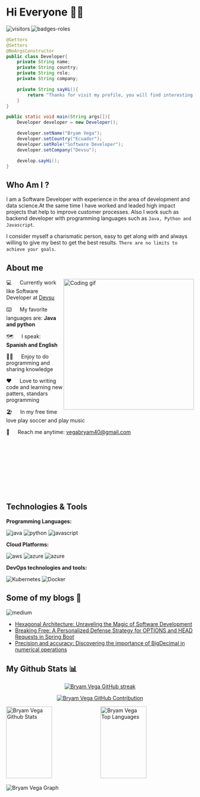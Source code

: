 # Hi Everyone 🙌🏻
![visitors](https://visitor-badge.laobi.icu/badge?page_id=bvegaM.bvegaM)
![badges-roles](https://img.shields.io/badge/software_developer-software_architect-green)
```java
@Getters
@Setters
@NoArgsConstructor
public class Developer{
    private String name;
    private String country;
    private String role;
    private String company;

    private String sayHi(){
        return "Thanks for visit my profile, you will find interesting projects and learn many thigs"
    }
}

public static void main(String args[]){
    Developer developer = new Developer();

    developer.setName("Bryam Vega");
    developer.setCountry("Ecuador");
    developer.setRole("Software Developer");
    developer.setCompany("Devsu");

    develop.sayHi();
}
```

## Who Am I ?

I am a Software Developer with experience in the area of development and data science.At the same time I have worked and leaded high impact projects that help to improve customer processes. Also I work such as backend developer with programming languages such as `Java, Python and Javascript`. 

I consider myself a charismatic person, easy to get along with and always willing to give my best to get the best results. `There are no limits to achieve your goals`.

## About me

<p>
 <img align="right" width="350" src="https://sessionize.com/image/06ee-400o400o2-97jJgJ1h2NcfMiPSr7nun8.jpg" alt="Coding gif" />
  
 💻 &emsp; Currently work like Software Developer at <a href="https://devsu.com">Devsu</a>

 ⌨️ &emsp; My favorite languages are: **Java and python**

 🗺️ &emsp; I speak: **Spanish and English**
 
 🙌🏻 &emsp; Enjoy to do programming and sharing knowledge
 
 ❤️ &emsp; Love to writing code and learning new patters, standars programming

 🏖️ &emsp; In my free time love play soccer and play music
 
 📧 &emsp; Reach me anytime: vegabryam40@gmail.com
 

</p>

<br/>
<br/>
<br/>
<br/>
<br/>
<br/>
<br/>
<br/>

## Technologies & Tools

**Programming Languages:**

![java](https://img.shields.io/badge/code-java-green?logo=spring)
![python](https://img.shields.io/badge/code-python-blue?logo=python)
![javascript](https://img.shields.io/badge/code-javascript-yellow?logo=javascript)


**Cloud Platforms:**

![aws](https://img.shields.io/badge/cloud-aws-orange?logo=amazon-aws)
![azure](https://img.shields.io/badge/cloud-azure-blue?logo=microsoft-azure)
![azure](https://img.shields.io/badge/cloud-gcp-red?logo=google-cloud)

**DevOps technologies and tools:**

![Kubernetes](https://img.shields.io/badge/Tools-Kubernetes-informational?style=flat&logo=kubernetes&logoColor=white&color=blue)
![Docker](https://img.shields.io/badge/Tools-Docker-informational?style=flat&logo=docker&logoColor=white&color=blue)

## Some of my blogs 📝 
![medium](https://img.shields.io/badge/medium-bog-black?logo=medium&link=https%3A%2F%2Fmedium.com%2F%40vegabryam40)

- [Hexagonal Architecture: Unraveling the Magic of Software Development](https://medium.com/@vegabryam40/hexagonal-architecture-unraveling-the-magic-of-software-development-a1138f6aba0c)
- [Breaking Free: A Personalized Defense Strategy for OPTIONS and HEAD Requests in Spring Boot](https://medium.com/@vegabryam40/breaking-free-a-personalized-defense-strategy-for-options-and-head-requests-in-spring-boot-4a70c1e7fe86)
- [Precision and accuracy: Discovering the importance of BigDecimal in numerical operations](https://medium.com/@vegabryam40/precision-and-accuracy-discovering-the-importance-of-bigdecimal-in-numerical-operations-1aa27caecd98)

## My Github Stats 📊

<p align="center">
  <a href="https://github.com/bvegaM">
    <img src="https://github-readme-streak-stats.herokuapp.com/?user=bvegaM&theme=radical&border=7F3FBF&background=0D1117" alt="Bryam Vega GitHub streak"/>
  </a>
</p>

<p align="center">
  <a href="https://github.com/bvegaM">
    <img src="https://github-profile-summary-cards.vercel.app/api/cards/profile-details?username=bvegaM&theme=radical" alt="Bryam Vega GitHub Contribution"/>
  </a>
</p>

<a> 
    <a href="https://github.com/bvegaM"><img alt="Bryam Vega Github Stats" src="https://denvercoder1-github-readme-stats.vercel.app/api?username=bvegaM&show_icons=true&count_private=true&theme=react&border_color=7F3FBF&bg_color=0D1117&title_color=F85D7F&icon_color=F8D866" height="192px" width="49.5%"/></a>
  <a href="https://github.com/bvegaM"><img alt="Bryam Vega Top Languages" src="https://denvercoder1-github-readme-stats.vercel.app/api/top-langs/?username=bvegaM&langs_count=8&layout=compact&theme=react&border_color=7F3FBF&bg_color=0D1117&title_color=F85D7F&icon_color=F8D866" height="192px" width="49.5%"/></a>
  <br/>
</a>

![Bryam Vega Graph](https://github-readme-activity-graph.vercel.app/graph?username=bvegaM&custom_title=Bryam%20Vega%20GitHub%20Activity%20Graph&bg_color=0D1117&color=7F3FBF&line=7F3FBF&point=7F3FBF&area_color=FFFFFF&title_color=FFFFFF&area=true)


